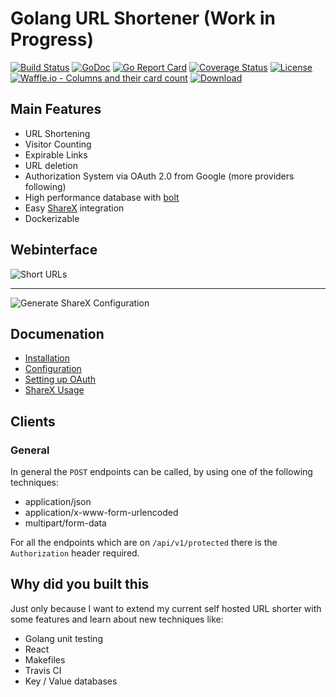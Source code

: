 # Golang URL Shortener (Work in Progress)

[![Build Status](https://travis-ci.org/maxibanki/golang-url-shortener.svg?branch=master)](https://travis-ci.org/maxibanki/golang-url-shortener)
[![GoDoc](https://godoc.org/github.com/maxibanki/golang-url-shortener?status.svg)](https://godoc.org/github.com/maxibanki/golang-url-shortener)
[![Go Report Card](https://goreportcard.com/badge/github.com/maxibanki/golang-url-shortener)](https://goreportcard.com/report/github.com/maxibanki/golang-url-shortener)
[![Coverage Status](https://coveralls.io/repos/github/maxibanki/golang-url-shortener/badge.svg?branch=master)](https://coveralls.io/github/maxibanki/golang-url-shortener?branch=master)
[![License](https://img.shields.io/badge/License-MIT-blue.svg)](https://opensource.org/licenses/MIT)
[![Waffle.io - Columns and their card count](https://badge.waffle.io/maxibanki/golang-url-shortener.png?columns=all)](https://waffle.io/maxibanki/golang-url-shortener?utm_source=badge)
[![Download](https://api.bintray.com/packages/maxibanki/golang-url-shortener/travis-ci/images/download.svg?version=0.1) ](https://bintray.com/maxibanki/golang-url-shortener/travis-ci/0.1/link)

## Main Features

- URL Shortening
- Visitor Counting
- Expirable Links
- URL deletion
- Authorization System via OAuth 2.0 from Google (more providers following)
- High performance database with [bolt](https://github.com/boltdb/bolt)
- Easy [ShareX](https://github.com/ShareX/ShareX) integration
- Dockerizable

## Webinterface

![Short URLs](https://user-images.githubusercontent.com/17984549/32700384-955d9336-c7c4-11e7-9fab-4141a86a375c.png)

---

![Generate ShareX Configuration](https://user-images.githubusercontent.com/17984549/32700395-cf9f057a-c7c4-11e7-9d2b-7523c8a95a20.png)


## Documenation

- [Installation](https://github.com/maxibanki/golang-url-shortener/wiki/Installation)
- [Configuration](https://github.com/maxibanki/golang-url-shortener/wiki/Configuration)
- [Setting up OAuth](https://github.com/maxibanki/golang-url-shortener/wiki/Setting-up-OAuth)
- [ShareX Usage](https://github.com/maxibanki/golang-url-shortener/wiki/ShareX)

## Clients

### General

In general the `POST` endpoints can be called, by using one of the following techniques:

- application/json
- application/x-www-form-urlencoded
- multipart/form-data

For all the endpoints which are on `/api/v1/protected` there is the `Authorization` header required.

## Why did you built this

Just only because I want to extend my current self hosted URL shorter with some features and learn about new techniques like:

- Golang unit testing
- React
- Makefiles
- Travis CI
- Key / Value databases
